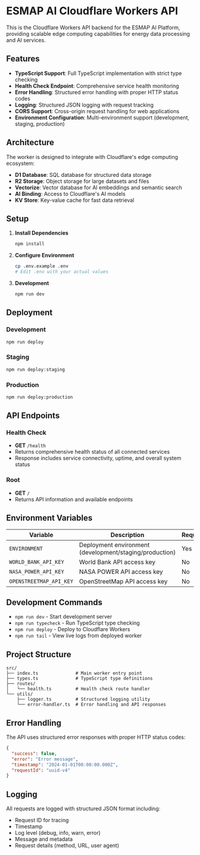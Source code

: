 # ESMAP AI Cloudflare Workers API

This is the Cloudflare Workers API backend for the ESMAP AI Platform, providing scalable edge computing capabilities for energy data processing and AI services.

## Features

- **TypeScript Support**: Full TypeScript implementation with strict type checking
- **Health Check Endpoint**: Comprehensive service health monitoring
- **Error Handling**: Structured error handling with proper HTTP status codes
- **Logging**: Structured JSON logging with request tracking
- **CORS Support**: Cross-origin request handling for web applications
- **Environment Configuration**: Multi-environment support (development, staging, production)

## Architecture

The worker is designed to integrate with Cloudflare's edge computing ecosystem:

- **D1 Database**: SQL database for structured data storage
- **R2 Storage**: Object storage for large datasets and files
- **Vectorize**: Vector database for AI embeddings and semantic search
- **AI Binding**: Access to Cloudflare's AI models
- **KV Store**: Key-value cache for fast data retrieval

## Setup

1. **Install Dependencies**
   ```bash
   npm install
   ```

2. **Configure Environment**
   ```bash
   cp .env.example .env
   # Edit .env with your actual values
   ```

3. **Development**
   ```bash
   npm run dev
   ```

## Deployment

### Development
```bash
npm run deploy
```

### Staging
```bash
npm run deploy:staging
```

### Production
```bash
npm run deploy:production
```

## API Endpoints

### Health Check
- **GET** `/health`
- Returns comprehensive health status of all connected services
- Response includes service connectivity, uptime, and overall system status

### Root
- **GET** `/`
- Returns API information and available endpoints

## Environment Variables

| Variable | Description | Required |
|----------|-------------|----------|
| `ENVIRONMENT` | Deployment environment (development/staging/production) | Yes |
| `WORLD_BANK_API_KEY` | World Bank API access key | No |
| `NASA_POWER_API_KEY` | NASA POWER API access key | No |
| `OPENSTREETMAP_API_KEY` | OpenStreetMap API access key | No |

## Development Commands

- `npm run dev` - Start development server
- `npm run typecheck` - Run TypeScript type checking
- `npm run deploy` - Deploy to Cloudflare Workers
- `npm run tail` - View live logs from deployed worker

## Project Structure

```
src/
├── index.ts              # Main worker entry point
├── types.ts              # TypeScript type definitions
├── routes/
│   └── health.ts         # Health check route handler
└── utils/
    ├── logger.ts         # Structured logging utility
    └── error-handler.ts  # Error handling and API responses
```

## Error Handling

The API uses structured error responses with proper HTTP status codes:

```json
{
  "success": false,
  "error": "Error message",
  "timestamp": "2024-01-01T00:00:00.000Z",
  "requestId": "uuid-v4"
}
```

## Logging

All requests are logged with structured JSON format including:
- Request ID for tracing
- Timestamp
- Log level (debug, info, warn, error)
- Message and metadata
- Request details (method, URL, user agent)